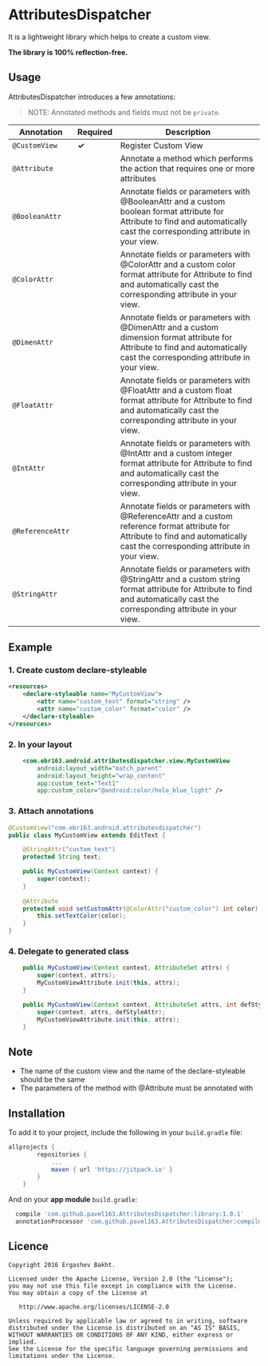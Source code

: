 # AttributesDispatcher
It is a lightweight library which helps to create a custom view.

**The library is 100% reflection-free.**

## Usage

AttributesDispatcher introduces a few annotations:

> NOTE: Annotated methods and fields must not be `private`.

|Annotation|Required|Description|
|---|---|---|
|`@CustomView`|**✓**|Register Custom View|
|`@Attribute`||Annotate a method which performs the action that requires one or more attributes|
|`@BooleanAttr`||Annotate fields or parameters with @BooleanAttr and a custom boolean format attribute for Attribute to find and automatically cast the corresponding attribute in your view.|
|`@ColorAttr`||Annotate fields or parameters with @ColorAttr and a custom color format attribute for Attribute to find and automatically cast the corresponding attribute in your view.|
|`@DimenAttr`||Annotate fields or parameters with @DimenAttr and a custom dimension format attribute for Attribute to find and automatically cast the corresponding attribute in your view.|
|`@FloatAttr`||Annotate fields or parameters with @FloatAttr and a custom float format attribute for Attribute to find and automatically cast the corresponding attribute in your view.|
|`@IntAttr`||Annotate fields or parameters with @IntAttr and a custom integer format attribute for Attribute to find and automatically cast the corresponding attribute in your view.|
|`@ReferenceAttr`||Annotate fields or parameters with @ReferenceAttr and a custom reference format attribute for Attribute to find and automatically cast the corresponding attribute in your view.|
|`@StringAttr`||Annotate fields or parameters with @StringAttr and a custom string format attribute for Attribute to find and automatically cast the corresponding attribute in your view.|

## Example

### 1. Create custom declare-styleable

```xml
<resources>
    <declare-styleable name="MyCustomView">
        <attr name="custom_text" format="string" />
        <attr name="custom_color" format="color" />
    </declare-styleable>
</resources>
```
### 2. In your layout 

```xml
    <com.ebr163.android.attributesdispatcher.view.MyCustomView
        android:layout_width="match_parent"
        android:layout_height="wrap_content"
        app:custom_text="Text1"
        app:custom_color="@android:color/holo_blue_light" />
```
### 3. Attach annotations

```java
@CustomView("com.ebr163.android.attributesdispatcher")
public class MyCustomView extends EditText {

    @StringAttr("custom_text")
    protected String text;

    public MyCustomView(Context context) {
        super(context);
    }
    
    @Attribute
    protected void setCustomAttr(@ColorAttr("custom_color") int color) {
        this.setTextColor(color);
    }
}
```

### 4. Delegate to generated class

```java
    public MyCustomView(Context context, AttributeSet attrs) {
        super(context, attrs);
        MyCustomViewAttribute.init(this, attrs);
    }

    public MyCustomView(Context context, AttributeSet attrs, int defStyleAttr) {
        super(context, attrs, defStyleAttr);
        MyCustomViewAttribute.init(this, attrs);
    }
```

## Note

- The name of the custom view and the name of the declare-styleable should be the same
- The parameters of the method with @Attribute must be annotated with

## Installation
To add it to your project, include the following in your `build.gradle` file:

```groovy
allprojects {
		repositories {
			...
			maven { url 'https://jitpack.io' }
		}
	}
```  

And on your **app module** `build.gradle`:

```groovy
  compile 'com.github.pavel163.AttributesDispatcher:library:1.0.1'
  annotationProcessor 'com.github.pavel163.AttributesDispatcher:compiler:1.0.1'
```

## Licence

    Copyright 2016 Ergashev Bakht.

    Licensed under the Apache License, Version 2.0 (the "License");
    you may not use this file except in compliance with the License.
    You may obtain a copy of the License at

       http://www.apache.org/licenses/LICENSE-2.0

    Unless required by applicable law or agreed to in writing, software
    distributed under the License is distributed on an "AS IS" BASIS,
    WITHOUT WARRANTIES OR CONDITIONS OF ANY KIND, either express or implied.
    See the License for the specific language governing permissions and
    limitations under the License.

